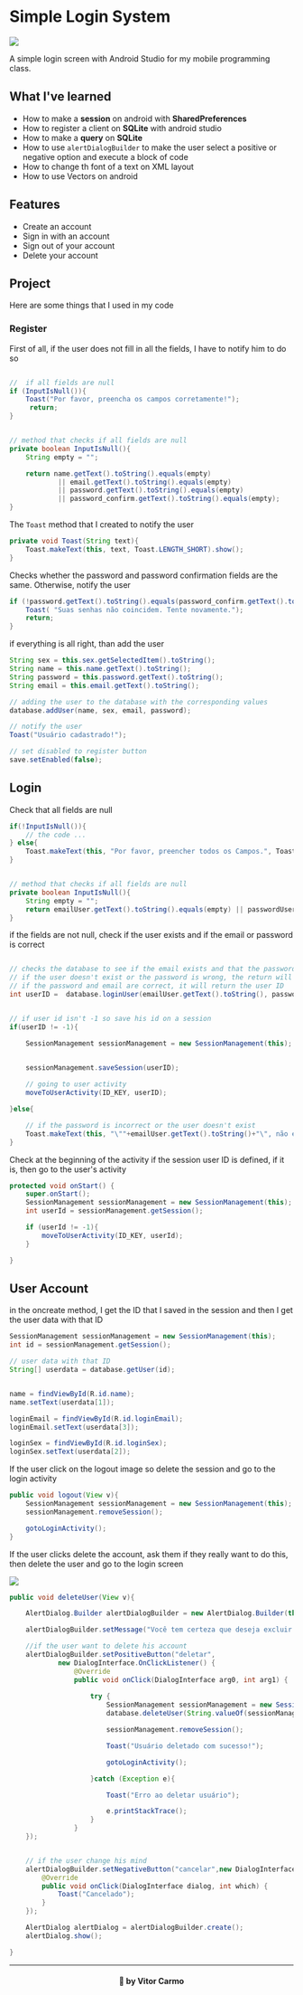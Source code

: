 # Simple Login System
![](readme/screens.png)

A simple login screen with Android Studio for my mobile programming class.


## What I've learned
* How to make a **session** on android with **SharedPreferences**
* How to register a client on **SQLite** with android studio
* How to make a **query** on **SQLite** 
* How to use `alertDialogBuilder` to make the user select a positive or negative option and execute a block of code
* How to change th font of a text on XML layout
* How to use Vectors on android 


## Features
* Create an account
* Sign in with an account
* Sign out of your account
* Delete your account


## Project 
Here are some things that I used in my code
### Register

First of all, if the user does not fill in all the fields, I have to notify him to do so

```java

//  if all fields are null
if (InputIsNull()){
    Toast("Por favor, preencha os campos corretamente!");
     return;
}


// method that checks if all fields are null
private boolean InputIsNull(){
    String empty = "";

    return name.getText().toString().equals(empty)
            || email.getText().toString().equals(empty)
            || password.getText().toString().equals(empty)
            || password_confirm.getText().toString().equals(empty);
}
```

The `Toast` method that I created to notify the user
```java
private void Toast(String text){
    Toast.makeText(this, text, Toast.LENGTH_SHORT).show();
}
```

Checks whether the password and password confirmation fields are the same. Otherwise, notify the user

```java
if (!password.getText().toString().equals(password_confirm.getText().toString())){
    Toast( "Suas senhas não coincidem. Tente novamente.");
    return;
}
```

if everything is all right, than add the user 

```java
String sex = this.sex.getSelectedItem().toString();
String name = this.name.getText().toString();
String password = this.password.getText().toString();
String email = this.email.getText().toString();

// adding the user to the database with the corresponding values
database.addUser(name, sex, email, password);

// notify the user 
Toast("Usuário cadastrado!");

// set disabled to register button
save.setEnabled(false);
```


## Login

Check that all fields are null

```java
if(!InputIsNull()){
    // the code ...
} else{
    Toast.makeText(this, "Por favor, preencher todos os Campos.", Toast.LENGTH_LONG).show();
}


// method that checks if all fields are null
private boolean InputIsNull(){
    String empty = "";
    return emailUser.getText().toString().equals(empty) || passwordUser.getText().toString().equals(empty);
}
```

if the fields are not null, check if the user exists and if the email or password is correct

```java

// checks the database to see if the email exists and that the password is correct
// if the user doesn't exist or the password is wrong, the return will be -1
// if the password and email are correct, it will return the user ID
int userID =  database.loginUser(emailUser.getText().toString(), passwordUser.getText().toString());


// if user id isn't -1 so save his id on a session
if(userID != -1){

    SessionManagement sessionManagement = new SessionManagement(this);


    sessionManagement.saveSession(userID);
    
    // going to user activity
    moveToUserActivity(ID_KEY, userID);

}else{

    // if the password is incorrect or the user doesn't exist
    Toast.makeText(this, "\""+emailUser.getText().toString()+"\", não está associado a nenhuma conta.", Toast.LENGTH_LONG).show();
}
```
Check at the beginning of the activity if the session user ID is defined, if it is, then go to the user's activity
```java
protected void onStart() {
    super.onStart();
    SessionManagement sessionManagement = new SessionManagement(this);
    int userId = sessionManagement.getSession();

    if (userId != -1){
        moveToUserActivity(ID_KEY, userId);
    }

}
```

## User Account

in the oncreate method, I get the ID that I saved in the session and then I get the user data with that ID
```java
SessionManagement sessionManagement = new SessionManagement(this);
int id = sessionManagement.getSession();

// user data with that ID
String[] userdata = database.getUser(id);


name = findViewById(R.id.name);
name.setText(userdata[1]);

loginEmail = findViewById(R.id.loginEmail);
loginEmail.setText(userdata[3]);

loginSex = findViewById(R.id.loginSex);
loginSex.setText(userdata[2]);
```
If the user click on the logout image so delete the session and go to the login activity 

```java
public void logout(View v){
    SessionManagement sessionManagement = new SessionManagement(this);
    sessionManagement.removeSession();

    gotoLoginActivity();
}
```

If the user clicks delete the account, ask them if they really want to do this, then delete the user and go to the login screen

![](readme/delete.png)
```java
public void deleteUser(View v){

    AlertDialog.Builder alertDialogBuilder = new AlertDialog.Builder(this);

    alertDialogBuilder.setMessage("Você tem certeza que deseja excluir sua conta?");

    //if the user want to delete his account
    alertDialogBuilder.setPositiveButton("deletar",
            new DialogInterface.OnClickListener() {
                @Override
                public void onClick(DialogInterface arg0, int arg1) {
            
                    try {
                        SessionManagement sessionManagement = new SessionManagement(UserActivity.this);
                        database.deleteUser(String.valueOf(sessionManagement.getSession()));

                        sessionManagement.removeSession();

                        Toast("Usuário deletado com sucesso!");

                        gotoLoginActivity();

                    }catch (Exception e){

                        Toast("Erro ao deletar usuário");

                        e.printStackTrace();
                    }
                }
    });


    // if the user change his mind
    alertDialogBuilder.setNegativeButton("cancelar",new DialogInterface.OnClickListener() {
        @Override
        public void onClick(DialogInterface dialog, int which) {
            Toast("Cancelado");
        }
    });

    AlertDialog alertDialog = alertDialogBuilder.create();
    alertDialog.show();

}
```
___

<h4 align="center">
    💜 by  Vitor Carmo
</h4>
